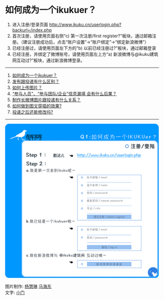 # 如何成为一个ikukuer？  

1. 进入注册/登录页面 http://www.ikuku.cn/userlogin.php?backurl=/index.php  
2. 首次注册，请使用页面右侧“c) 第一次注册/first register?”板块，通过邮箱注册。（建议注册成功后，点击“账户设置”→“账户绑定”→“绑定新浪微博”）  
3. 已经注册过，请使用页面左下方的“b) 以前已经注册过?”板块，通过邮箱登录  
4. 已经注册，并绑定了微博账号，请使用页面左上方“a) 新浪微博与@ikuku建筑网互动过?”板块，通过新浪微博登录。  

------

1. [如何成为一个ikukuer？](101-0.md)
1. [发布跟投递有什么区别？](101-1.md)
1. [如何上传图片？](101-2.md)
1. [“参与人员”、“参与团队/企业”信息漏填,会有什么后果？](101-3.md)
1. [制作长微博图片跟投递有什么关系？](101-4.md) 
1. [如何做到图文穿插的效果?](101-5.md)
1. [投递之后还能修改吗?](101-6.md)

------

![03](images/101/03.jpg)


图片制作: [杨慧琳](http://www.ikuku.cn/name/9675) [马海东](http://www.ikuku.cn/user/1510)   
文字: [小门](http://www.ikuku.cn/user/xiaomen)  
